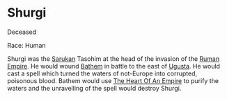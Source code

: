 # Shurgi

Deceased

Race: Human

Shurgi was the [Sarukan](../../factions/sarukan.md) Tasohim at the head of the invasion of the [Ruman Empire](../../factions/rum.md). He would wound [Bathem](./bathem.md)
in battle to the east of [Ugusta](../../locations/ugusta.md). He would cast a spell which turned the waters of not-Europe into corrupted, poisonous blood. Bathem would use
[The Heart Of An Empire](../../artifacts/the_heart_of_an_empire.md) to purify the waters and the unravelling of the spell would destroy Shurgi.